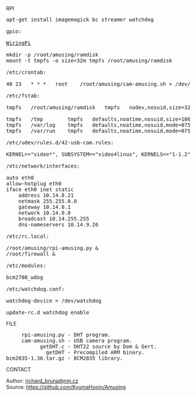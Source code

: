 
RPI

<pre>
apt-get install imagemagick bc streamer watchdog

gpio:

<a href="http://wiringpi.com">WiringPi</a>

mkdir -p /root/amusing/ramdisk
mount -t tmpfs -o size=32m tmpfs /root/amusing/ramdisk

/etc/crontab:

40 23	* * *	root	/root/amusing/cam-amusing.sh > /dev/null 2>&1

/etc/fstab:

tmpfs	/root/amusing/ramdisk   tmpfs   nodev,nosuid,size=32M   0       0

tmpfs	/tmp		tmpfs	defaults,noatime,nosuid,size=100m	0	0
tmpfs	/var/log	tmpfs	defaults,noatime,nosuid,mode=0755,size=100m	0	0
tmpfs	/var/run	tmpfs	defaults,noatime,nosuid,mode=0755,size=2m	0	0

/etc/udev/rules.d/42-usb-cam.rules:

KERNEL=="video*", SUBSYSTEM=="video4linux", KERNELS=="1-1.2", SYMLINK+="video-cam0"

/etc/network/interfaces:

auto eth0
allow-hotplug eth0
iface eth0 inet static
    address 10.14.8.21
    netmask 255.255.0.0
    gateway 10.14.0.1
    network 10.14.0.0
    broadcast 10.14.255.255
    dns-nameservers 10.14.9.26

/etc/rc.local:

/root/amusing/rpi-amusing.py &
/root/firewall &

/etc/modules:

bcm2708_wdog

/etc/watchdog.conf:

watchdog-device = /dev/watchdog

update-rc.d watchdog enable
</pre>

FILE

<pre>
     rpi-amusing.py - DHT program.
     cam-amusing.sh - USB camera program.
           getDHT.c - DHT22 source by Dom & Gert.
             getDHT - Precompiled ARM binary.
bcm2835-1.36.tar.gz - BCM2835 library.
</pre>

CONTACT

Author: richard_bruna@nm.cz<br>
Source: https://github.com/KyomaHooin/Amusing

